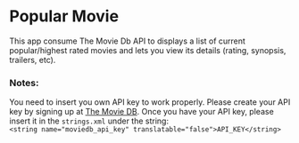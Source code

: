 # Popular Movie

This app consume The Movie Db API to displays a list of current popular/highest rated movies and lets you view its details (rating, synopsis, trailers, etc).

### Notes:
You need to insert you own API key to work properly. Please create your API key by signing up at [The Movie DB](https://www.themoviedb.org).
Once you have your API key, please insert it in the `strings.xml` under the string: </br>
`<string name="moviedb_api_key" translatable="false">API_KEY</string>`

